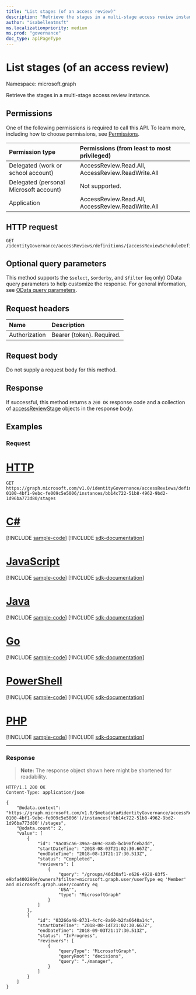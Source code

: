 ```yaml
---
title: "List stages (of an access review)"
description: "Retrieve the stages in a multi-stage access review instance."
author: "isabelleatmsft"
ms.localizationpriority: medium
ms.prod: "governance"
doc_type: apiPageType
---
```


# List stages (of an access review)
Namespace: microsoft.graph

Retrieve the stages in a multi-stage access review instance.

## Permissions
One of the following permissions is required to call this API. To learn more, including how to choose permissions, see [Permissions](/graph/permissions-reference).

|Permission type|Permissions (from least to most privileged)|
|:---|:---|
|Delegated (work or school account)|AccessReview.Read.All, AccessReview.ReadWrite.All|
|Delegated (personal Microsoft account)|Not supported.|
|Application|AccessReview.Read.All, AccessReview.ReadWrite.All|

## HTTP request

<!-- {
  "blockType": "ignored"
}
-->
``` http
GET /identityGovernance/accessReviews/definitions/{accessReviewScheduleDefinitionId}/instances/{accessReviewInstanceId}/stages
```

## Optional query parameters
This method supports the `$select`, `$orderby`, and `$filter` (`eq` only) OData query parameters to help customize the response. For general information, see [OData query parameters](/graph/query-parameters).

## Request headers
|Name|Description|
|:---|:---|
|Authorization|Bearer {token}. Required.|

## Request body
Do not supply a request body for this method.

## Response

If successful, this method returns a `200 OK` response code and a collection of [accessReviewStage](../resources/accessreviewstage.md) objects in the response body.

## Examples

### Request


# [HTTP](#tab/http)
<!-- {
  "blockType": "request",
  "name": "list_accessreviewstage"
}
-->
``` http
GET https://graph.microsoft.com/v1.0/identityGovernance/accessReviews/definitions/16d424f6-0100-4bf1-9ebc-fe009c5e5006/instances/bb14c722-51b8-4962-9bd2-1d96ba773d80/stages
```

# [C#](#tab/csharp)
[!INCLUDE [sample-code](../includes/snippets/csharp/list-accessreviewstage-csharp-snippets.md)]
[!INCLUDE [sdk-documentation](../includes/snippets/snippets-sdk-documentation-link.md)]

# [JavaScript](#tab/javascript)
[!INCLUDE [sample-code](../includes/snippets/javascript/list-accessreviewstage-javascript-snippets.md)]
[!INCLUDE [sdk-documentation](../includes/snippets/snippets-sdk-documentation-link.md)]

# [Java](#tab/java)
[!INCLUDE [sample-code](../includes/snippets/java/list-accessreviewstage-java-snippets.md)]
[!INCLUDE [sdk-documentation](../includes/snippets/snippets-sdk-documentation-link.md)]

# [Go](#tab/go)
[!INCLUDE [sample-code](../includes/snippets/go/list-accessreviewstage-go-snippets.md)]
[!INCLUDE [sdk-documentation](../includes/snippets/snippets-sdk-documentation-link.md)]

# [PowerShell](#tab/powershell)
[!INCLUDE [sample-code](../includes/snippets/powershell/list-accessreviewstage-powershell-snippets.md)]
[!INCLUDE [sdk-documentation](../includes/snippets/snippets-sdk-documentation-link.md)]

# [PHP](#tab/php)
[!INCLUDE [sample-code](../includes/snippets/php/list-accessreviewstage-php-snippets.md)]
[!INCLUDE [sdk-documentation](../includes/snippets/snippets-sdk-documentation-link.md)]

---

### Response
>**Note:** The response object shown here might be shortened for readability.
<!-- {
  "blockType": "response",
  "truncated": true,
  "@odata.type": "Collection(microsoft.graph.accessReviewStage)"
}
-->
``` http
HTTP/1.1 200 OK
Content-Type: application/json

{
    "@odata.context": "https://graph.microsoft.com/v1.0/$metadata#identityGovernance/accessReviews/definitions('16d424f6-0100-4bf1-9ebc-fe009c5e5006')/instances('bb14c722-51b8-4962-9bd2-1d96ba773d80')/stages",
    "@odata.count": 2,
    "value": [
        {
            "id": "9ac05ca6-396a-469c-8a8b-bcb98fceb2dd",
            "startDateTime": "2018-08-03T21:02:30.667Z",
            "endDateTime": "2018-08-13T21:17:30.513Z",
            "status": "Completed",
            "reviewers": [
                {
                    "query": "/groups/46d30af1-e626-4928-83f5-e9bfa400289e/owners?$filter=microsoft.graph.user/userType eq 'Member' and microsoft.graph.user/country eq
                    'USA'",
                    "type": "MicrosoftGraph"
                }
            ]
        },
        {
            "id": "03266a48-8731-4cfc-8a60-b2fa6648a14c",
            "startDateTime": "2018-08-14T21:02:30.667Z",
            "endDateTime": "2018-09-03T21:17:30.513Z",
            "status": "InProgress",
            "reviewers": [
                {
                    "queryType": "MicrosoftGraph",
                    "queryRoot": "decisions",
                    "query": "./manager",
                }
            ]
        }
    ]
}
```


